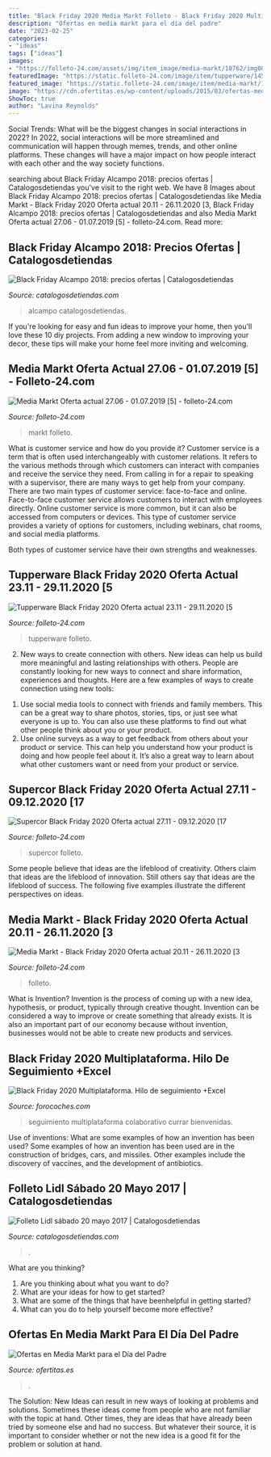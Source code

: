 ```yaml
---
title: "Black Friday 2020 Media Markt Folleto - Black Friday 2020 Multiplataforma. Hilo De Seguimiento +excel"
description: "Ofertas en media markt para el día del padre"
date: "2023-02-25"
categories:
- "ideas"
tags: ["ideas"]
images:
- "https://folleto-24.com/assets/img/item_image/media-markt/10762/img005.jpg"
featuredImage: "https://static.folleto-24.com/image/item/tupperware/14584/img005.jpg"
featured_image: "https://static.folleto-24.com/image/item/media-markt/14537/img003.jpg"
image: "https://cdn.ofertitas.es/wp-content/uploads/2015/03/ofertas-media-markt-dia-del-padre.gif"
ShowToc: true
author: "Lavina Reynolds"
---
```



Social Trends: What will be the biggest changes in social interactions in 2022?
In 2022, social interactions will be more streamlined and communication will happen through memes, trends, and other online platforms. These changes will have a major impact on how people interact with each other and the way society functions.

	

		
searching about Black Friday Alcampo 2018: precios ofertas | Catalogosdetiendas you've visit to the right web. We have 8 Images about Black Friday Alcampo 2018: precios ofertas | Catalogosdetiendas like Media Markt - Black Friday 2020 Oferta actual 20.11 - 26.11.2020 [3, Black Friday Alcampo 2018: precios ofertas | Catalogosdetiendas and also Media Markt Oferta actual 27.06 - 01.07.2019 [5] - folleto-24.com. Read more:
		
    
## Black Friday Alcampo 2018: Precios Ofertas | Catalogosdetiendas

<img loading=lazy src="http://catalogosdetiendas.com/wp-content/gallery/black-friday-2017-en-alcampo/Black-Friday-2017-en-Alcampo-1.jpg" onerror="this.onerror=null;this.src='https://tse2.mm.bing.net/th?id=OIP.z_yBZk_rl9Z6KTHEQBoCMAHaJZ&amp;pid=15.1';" alt="Black Friday Alcampo 2018: precios ofertas | Catalogosdetiendas">

_Source: catalogosdetiendas.com_

>alcampo catalogosdetiendas. 

	

If you're looking for easy and fun ideas to improve your home, then you'll love these 10 diy projects. From adding a new window to improving your decor, these tips will make your home feel more inviting and welcoming.

    
## Media Markt Oferta Actual 27.06 - 01.07.2019 [5] - Folleto-24.com

<img loading=lazy src="https://folleto-24.com/assets/img/item_image/media-markt/10762/img005.jpg" onerror="this.onerror=null;this.src='https://tse4.mm.bing.net/th?id=OIP.etVZ7MulCcm5fmJgniS4dAHaKe&amp;pid=15.1';" alt="Media Markt Oferta actual 27.06 - 01.07.2019 [5] - folleto-24.com">

_Source: folleto-24.com_

>markt folleto. 

	

What is customer service and how do you provide it?
Customer service is a term that is often used interchangeably with customer relations. It refers to the various methods through which customers can interact with companies and receive the service they need. From calling in for a repair to speaking with a supervisor, there are many ways to get help from your company.
There are two main types of customer service: face-to-face and online. Face-to-face customer service allows customers to interact with employees directly. Online customer service is more common, but it can also be accessed from computers or devices. This type of customer service provides a variety of options for customers, including webinars, chat rooms, and social media platforms.

Both types of customer service have their own strengths and weaknesses.

    
## Tupperware Black Friday 2020 Oferta Actual 23.11 - 29.11.2020 [5

<img loading=lazy src="https://static.folleto-24.com/image/item/tupperware/14584/img005.jpg" onerror="this.onerror=null;this.src='https://tse4.mm.bing.net/th?id=OIP.MWzXJT0AzYvmRvJbdKJa1AHaK8&amp;pid=15.1';" alt="Tupperware Black Friday 2020 Oferta actual 23.11 - 29.11.2020 [5">

_Source: folleto-24.com_

>tupperware folleto. 

	

2. New ways to create connection with others.
New ideas can help us build more meaningful and lasting relationships with others. People are constantly looking for new ways to connect and share information, experiences and thoughts. Here are a few examples of ways to create connection using new tools: 
1) Use social media tools to connect with friends and family members. This can be a great way to share photos, stories, tips, or just see what everyone is up to. You can also use these platforms to find out what other people think about you or your product. 
2) Use online surveys as a way to get feedback from others about your product or service. This can help you understand how your product is doing and how people feel about it. It’s also a great way to learn about what other customers want or need from your product or service.

    
## Supercor Black Friday 2020 Oferta Actual 27.11 - 09.12.2020 [17

<img loading=lazy src="https://static.folleto-24.com/image/item/supercor/14660/img017.jpg" onerror="this.onerror=null;this.src='https://tse3.mm.bing.net/th?id=OIP.XvQ-pD2pRStzGoBtpzTlJgHaKe&amp;pid=15.1';" alt="Supercor Black Friday 2020 Oferta actual 27.11 - 09.12.2020 [17">

_Source: folleto-24.com_

>supercor folleto. 

	

Some people believe that ideas are the lifeblood of creativity. Others claim that ideas are the lifeblood of innovation. Still others say that ideas are the lifeblood of success. The following five examples illustrate the different perspectives on ideas.

    
## Media Markt - Black Friday 2020 Oferta Actual 20.11 - 26.11.2020 [3

<img loading=lazy src="https://static.folleto-24.com/image/item/media-markt/14537/img003.jpg" onerror="this.onerror=null;this.src='https://tse3.mm.bing.net/th?id=OIP.zcLqYo3Pwy8i0Lt1qg92GwHaKP&amp;pid=15.1';" alt="Media Markt - Black Friday 2020 Oferta actual 20.11 - 26.11.2020 [3">

_Source: folleto-24.com_

>folleto. 

	

What is Invention?
Invention is the process of coming up with a new idea, hypothesis, or product, typically through creative thought. Invention can be considered a way to improve or create something that already exists. It is also an important part of our economy because without invention, businesses would not be able to create new products and services.

    
## Black Friday 2020 Multiplataforma. Hilo De Seguimiento +Excel

<img loading=lazy src="https://m2.game.es/Catalog/Dynamic/Catalogo_162/09.jpg" onerror="this.onerror=null;this.src='https://tse3.mm.bing.net/th?id=OIP.Jp35i2gM1xI_ryp_FQibIQHaKf&amp;pid=15.1';" alt="Black Friday 2020 Multiplataforma. Hilo de seguimiento +Excel">

_Source: forocoches.com_

>seguimiento multiplataforma colaborativo currar bienvenidas. 

	

Use of inventions: What are some examples of how an invention has been used?
Some examples of how an invention has been used are in the construction of bridges, cars, and missiles. Other examples include the discovery of vaccines, and the development of antibiotics.

    
## Folleto Lidl Sábado 20 Mayo 2017 | Catalogosdetiendas

<img loading=lazy src="http://catalogosdetiendas.com/wp-content/uploads/2017/05/Ofertas-Lidl-20-5-2017-1-724x1024.jpg" onerror="this.onerror=null;this.src='https://tse2.mm.bing.net/th?id=OIP.nqvqocObqQHymLnzHgG4qQHaKe&amp;pid=15.1';" alt="Folleto Lidl sábado 20 mayo 2017 | Catalogosdetiendas">

_Source: catalogosdetiendas.com_

>. 

	

What are you thinking?
1. Are you thinking about what you want to do?
2. What are your ideas for how to get started? 
3. What are some of the things that have beenhelpful in getting started?
4. What can you do to help yourself become more effective?

    
## Ofertas En Media Markt Para El Día Del Padre

<img loading=lazy src="https://cdn.ofertitas.es/wp-content/uploads/2015/03/ofertas-media-markt-dia-del-padre.gif" onerror="this.onerror=null;this.src='https://tse2.mm.bing.net/th?id=OIP.XOawYuKd0aWIJJ81qk6alQHaDt&amp;pid=15.1';" alt="Ofertas en Media Markt para el Día del Padre">

_Source: ofertitas.es_

>. 

	

The Solution:
New Ideas can result in new ways of looking at problems and solutions. Sometimes these ideas come from people who are not familiar with the topic at hand. Other times, they are ideas that have already been tried by someone else and had no success. But whatever their source, it is important to consider whether or not the new idea is a good fit for the problem or solution at hand.

